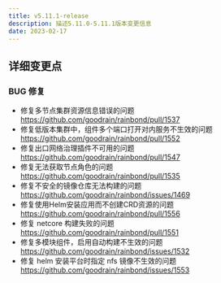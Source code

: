 ```yaml
---
title: v5.11.1-release
description: 描述5.11.0-5.11.1版本变更信息
date: 2023-02-17
---
```


<!--truncate-->

## 详细变更点

### BUG 修复

- 修复多节点集群资源信息错误的问题 https://github.com/goodrain/rainbond/pull/1537
- 修复低版本集群中，组件多个端口打开对内服务不生效的问题 https://github.com/goodrain/rainbond/pull/1552
- 修复出口网络治理插件不可用的问题 https://github.com/goodrain/rainbond/pull/1547
- 修复无法获取节点角色的问题 https://github.com/goodrain/rainbond/pull/1535
- 修复不安全的镜像仓库无法构建的问题 https://github.com/goodrain/rainbond/issues/1469
- 修复使用Helm安装应用而不创建CRD资源的问题 https://github.com/goodrain/rainbond/pull/1556
- 修复 netcore 构建失败的问题 https://github.com/goodrain/rainbond/pull/1551
- 修复多模块组件，启用自动构建不生效的问题 https://github.com/goodrain/rainbond/issues/1532
- 修复 helm 安装平台时指定 nfs 镜像不生效的问题 https://github.com/goodrain/rainbond/issues/1553
